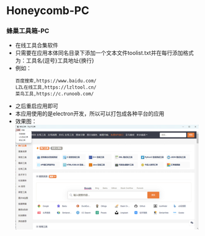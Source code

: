 # Honeycomb-PC
### 蜂巢工具箱-PC
- 在线工具合集软件
- 只需要在应用本体同名目录下添加一个文本文件toolist.txt并在每行添加格式为：工具名{逗号}工具地址{换行}
- 例如：
    ```
    百度搜索,https://www.baidu.com/
    LZL在线工具,https://lzltool.cn/
    菜鸟工具,https://c.runoob.com/
    ```
- 之后重启应用即可
- 本应用使用的是electron开发，所以可以打包成各种平台的应用
- 效果图：
    ![Alt text](image.png)

